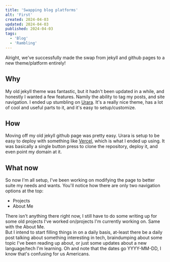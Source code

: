 ```yaml
---
title: 'Swapping blog platforms'
alt: 'First'
created: 2024-04-03
updated: 2024-04-03
published: 2024-04-03
tags:
  - 'Blog'
  - 'Rambling'
---
```


Alright, we've successfully made the swap from jekyll and github pages to a new theme/platform entirely!

## Why

My old jekyll theme was fantastic, but it hadn't been updated in a while, and honestly I wanted a few features.
Namily the ability to tag my posts, and site navigation.
I ended up stumbling on [Urara](https://github.com/importantimport/urara).  It's a really nice theme, has a lot of cool and useful parts to it, and it's easy to setup/customize.

## How

Moving off my old jekyll github page was pretty easy.  Urara is setup to be easy to deploy with something like [Vercel](https://vercel.com), which is what I ended up using.  It was basically a single button press to clone the repository, deploy it, and even point my domain at it.  

## What now
So now I'm all setup, I've been working on modifying the page to better suite my needs and wants.  You'll notice how there are only two navigation options at the top:
- Projects
- About Me

There isn't anything there right now, I still have to do some writing up for some old projects I've worked on/projects I'm currently working on.  Same with the About Me.  
But I intend to start filling things in on a daily basis, at-least there be a daily post talking about something interesting in tech, braindumping about some topic I've been reading up about, or just some updates about a new language/tech I'm learning.  Oh and note that the dates go YYYY-MM-DD, I know that's confusing for us Americans.